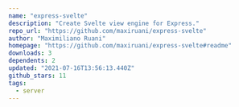 ```yaml
---
name: "express-svelte"
description: "Create Svelte view engine for Express."
repo_url: "https://github.com/maxiruani/express-svelte"
author: "Maximiliano Ruani"
homepage: "https://github.com/maxiruani/express-svelte#readme"
downloads: 3
dependents: 2
updated: "2021-07-16T13:56:13.440Z"
github_stars: 11
tags: 
  - server
---
```

